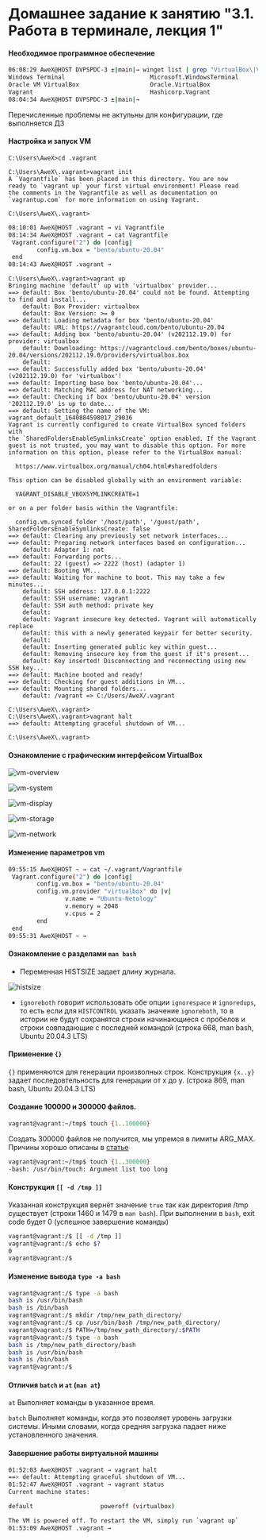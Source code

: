 # Домашнее задание к занятию "3.1. Работа в терминале, лекция 1"

#### Необходимое программное обеспечение

```bash
06:08:29 AweX@HOST DVPSPDC-3 ±|main|→ winget list | grep "VirtualBox\|Vagrant\|Terminal"
Windows Terminal                        Microsoft.WindowsTerminal                1.11.3471.0                     winget
Oracle VM VirtualBox                    Oracle.VirtualBox                        6.1.30                          winget
Vagrant                                 Hashicorp.Vagrant                        2.2.19                          winget
08:04:34 AweX@HOST DVPSPDC-3 ±|main|→
```

Перечисленные проблемы не актульны для конфигурации, где выполняется ДЗ 

#### Настройка и запуск VM

```commandline
C:\Users\AweX>cd .vagrant

C:\Users\AweX\.vagrant>vagrant init
A `Vagrantfile` has been placed in this directory. You are now
ready to `vagrant up` your first virtual environment! Please read
the comments in the Vagrantfile as well as documentation on
`vagrantup.com` for more information on using Vagrant.

C:\Users\AweX\.vagrant>
```

```bash
08:10:01 AweX@HOST .vagrant → vi Vagrantfile
08:14:34 AweX@HOST .vagrant → cat Vagrantfile
 Vagrant.configure("2") do |config|
        config.vm.box = "bento/ubuntu-20.04"
 end
08:14:43 AweX@HOST .vagrant →
```

```commandline
C:\Users\AweX\.vagrant>vagrant up
Bringing machine 'default' up with 'virtualbox' provider...
==> default: Box 'bento/ubuntu-20.04' could not be found. Attempting to find and install...
    default: Box Provider: virtualbox
    default: Box Version: >= 0
==> default: Loading metadata for box 'bento/ubuntu-20.04'
    default: URL: https://vagrantcloud.com/bento/ubuntu-20.04
==> default: Adding box 'bento/ubuntu-20.04' (v202112.19.0) for provider: virtualbox
    default: Downloading: https://vagrantcloud.com/bento/boxes/ubuntu-20.04/versions/202112.19.0/providers/virtualbox.box
    default:
==> default: Successfully added box 'bento/ubuntu-20.04' (v202112.19.0) for 'virtualbox'!
==> default: Importing base box 'bento/ubuntu-20.04'...
==> default: Matching MAC address for NAT networking...
==> default: Checking if box 'bento/ubuntu-20.04' version '202112.19.0' is up to date...
==> default: Setting the name of the VM: vagrant_default_1640884598017_29036
Vagrant is currently configured to create VirtualBox synced folders with
the `SharedFoldersEnableSymlinksCreate` option enabled. If the Vagrant
guest is not trusted, you may want to disable this option. For more
information on this option, please refer to the VirtualBox manual:

  https://www.virtualbox.org/manual/ch04.html#sharedfolders

This option can be disabled globally with an environment variable:

  VAGRANT_DISABLE_VBOXSYMLINKCREATE=1

or on a per folder basis within the Vagrantfile:

  config.vm.synced_folder '/host/path', '/guest/path', SharedFoldersEnableSymlinksCreate: false
==> default: Clearing any previously set network interfaces...
==> default: Preparing network interfaces based on configuration...
    default: Adapter 1: nat
==> default: Forwarding ports...
    default: 22 (guest) => 2222 (host) (adapter 1)
==> default: Booting VM...
==> default: Waiting for machine to boot. This may take a few minutes...
    default: SSH address: 127.0.0.1:2222
    default: SSH username: vagrant
    default: SSH auth method: private key
    default:
    default: Vagrant insecure key detected. Vagrant will automatically replace
    default: this with a newly generated keypair for better security.
    default:
    default: Inserting generated public key within guest...
    default: Removing insecure key from the guest if it's present...
    default: Key inserted! Disconnecting and reconnecting using new SSH key...
==> default: Machine booted and ready!
==> default: Checking for guest additions in VM...
==> default: Mounting shared folders...
    default: /vagrant => C:/Users/AweX/.vagrant

C:\Users\AweX\.vagrant>
C:\Users\AweX\.vagrant>vagrant halt
==> default: Attempting graceful shutdown of VM...

C:\Users\AweX\.vagrant>
```

#### Ознакомление с графическим интерфейсом VirtualBox

![vm-overview](img/vm-overview.png)

![vm-system](img/vm-system.png)

![vm-display](img/vm-dislpay.png)

![vm-storage](img/vm-storage.png)

![vm-network](img/vm-network.png)

#### Изменение параметров vm

```bash
09:55:15 AweX@HOST ~ → cat ~/.vagrant/Vagrantfile
 Vagrant.configure("2") do |config|
        config.vm.box = "bento/ubuntu-20.04"
        config.vm.provider "virtualbox" do |v|
                v.name = "Ubuntu-Netology"
                v.memory = 2048
                v.cpus = 2
        end
 end
09:55:31 AweX@HOST ~ →
```

#### Ознакомление с разделами `man bash`

- Переменная HISTSIZE задает длину журнала.
  
![histsize](img/histsize.png)

- `ignoreboth` говорит использовать обе опции `ignorespace` и `ignoredups`, то есть если для `HISTCONTROL` указать значение `ignoreboth`, то в истории не будут сохранятся строки начинающиеся с пробелов и строки совпадающие с последней командой (строка 668, man bash, Ubuntu 20.04.3 LTS)

#### Применение `{}`

`{}` применяются для генерации произволных строк. Конструкция `{x..y}` задает последовтельность для генерации от x до y. (строка 869, man bash, Ubuntu 20.04.3 LTS)

#### Создание 100000 и 300000 файлов.

```bash
vagrant@vagrant:~/tmp$ touch {1..100000}
```

Создать 300000 файлов не получится, мы упремся в лимиты ARG_MAX. Причины хорошо описаны в [статье](https://www.baeldung.com/linux/argument-list-too-long-error) 
```bash
vagrant@vagrant:~/tmp$ touch {1..300000}
-bash: /usr/bin/touch: Argument list too long
```

#### Конструкция `[[ -d /tmp ]]`

Указанная конструкция вернёт значение `true` так как директория /tmp существует (строки 1460 и 1479 в `man bash`). При выполнении в `bash`, exit code будет 0 (успешное завершение команды)

```bash
vagrant@vagrant:/$ [[ -d /tmp ]]
vagrant@vagrant:/$ echo $?
0
vagrant@vagrant:/$
```

#### Изменение вывода `type -a bash`

```bash
vagrant@vagrant:/$ type -a bash
bash is /usr/bin/bash
bash is /bin/bash
vagrant@vagrant:/$ mkdir /tmp/new_path_directory/
vagrant@vagrant:/$ cp /usr/bin/bash /tmp/new_path_directory/
vagrant@vagrant:/$ PATH=/tmp/new_path_directory/:$PATH
vagrant@vagrant:/$ type -a bash
bash is /tmp/new_path_directory/bash
bash is /usr/bin/bash
bash is /bin/bash
vagrant@vagrant:/$
```

#### Отличия `batch` и `at` (`man at`)

`at` Выполняет команды в указанное время.

`batch` Выполняет команды, когда это позволяет уровень загрузки системы. Иными словами, когда средняя загрузка падает ниже установленного значения.

#### Завершение работы виртуальной машины

```bash
01:52:03 AweX@HOST .vagrant → vagrant halt
==> default: Attempting graceful shutdown of VM...
01:52:47 AweX@HOST .vagrant → vagrant status
Current machine states:

default                   poweroff (virtualbox)

The VM is powered off. To restart the VM, simply run `vagrant up`
01:53:09 AweX@HOST .vagrant →
```